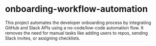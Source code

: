 # onboarding-workflow-automation
This project automates the developer onboarding process by integrating GitHub and Slack APIs using a no-code/low-code automation flow. It removes the need for manual tasks like adding users to repos, sending Slack invites, or assigning checklists.

